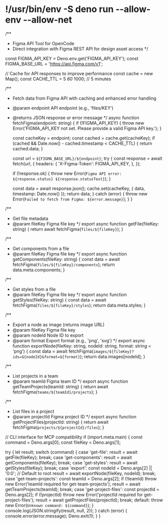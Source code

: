 # !/usr/bin/env -S deno run --allow-env --allow-net

/**

* Figma API Tool for OpenCode
* Direct integration with Figma REST API for design asset access
 */

const FIGMA_API_KEY = Deno.env.get('FIGMA_API_KEY');
const FIGMA_BASE_URL = '<https://api.figma.com/v1>';

// Cache for API responses to improve performance
const cache = new Map();
const CACHE_TTL = 5 *60* 1000; // 5 minutes

/**

* Fetch data from Figma API with caching and enhanced error handling
* @param endpoint API endpoint (e.g., 'files/KEY')
* @returns JSON response or error message
 */
async function fetchFigma(endpoint: string) {
  if (!FIGMA_API_KEY) {
    throw new Error('FIGMA_API_KEY not set. Please provide a valid Figma API key.');
  }

  const cacheKey = endpoint;
  const cached = cache.get(cacheKey);
  if (cached && Date.now() - cached.timestamp < CACHE_TTL) {
    return cached.data;
  }

  const url = `${FIGMA_BASE_URL}/${endpoint}`;
  try {
    const response = await fetch(url, {
      headers: {
        'X-Figma-Token': FIGMA_API_KEY,
      },
    });

    if (!response.ok) {
      throw new Error(`Figma API error: ${response.status} ${response.statusText}`);
    }

    const data = await response.json();
    cache.set(cacheKey, { data, timestamp: Date.now() });
    return data;
  } catch (error) {
    throw new Error(`Failed to fetch from Figma: ${error.message}`);
  }
}

/**

* Get file metadata
* @param fileKey Figma file key
 */
export async function getFile(fileKey: string) {
  return await fetchFigma(`files/${fileKey}`);
}

/**

* Get components from a file
* @param fileKey Figma file key
 */
export async function getComponents(fileKey: string) {
  const data = await fetchFigma(`files/${fileKey}/components`);
  return data.meta.components;
}

/**

* Get styles from a file
* @param fileKey Figma file key
 */
export async function getStyles(fileKey: string) {
  const data = await fetchFigma(`files/${fileKey}/styles`);
  return data.meta.styles;
}

/**

* Export a node as image (returns image URL)
* @param fileKey Figma file key
* @param nodeId Node ID to export
* @param format Export format (e.g., 'png', 'svg')
 */
export async function exportNode(fileKey: string, nodeId: string, format: string = 'png') {
  const data = await fetchFigma(`images/${fileKey}?ids=${nodeId}&format=${format}`);
  return data.images[nodeId];
}

/**

* List projects in a team
* @param teamId Figma team ID
 */
export async function getTeamProjects(teamId: string) {
  return await fetchFigma(`teams/${teamId}/projects`);
}

/**

* List files in a project
* @param projectId Figma project ID
 */
export async function getProjectFiles(projectId: string) {
  return await fetchFigma(`projects/${projectId}/files`);
}

// CLI interface for MCP compatibility
if (import.meta.main) {
  const command = Deno.args[0];
  const fileKey = Deno.args[1];

  try {
    let result;
    switch (command) {
      case 'get-file':
        result = await getFile(fileKey);
        break;
      case 'get-components':
        result = await getComponents(fileKey);
        break;
      case 'get-styles':
        result = await getStyles(fileKey);
        break;
      case 'export':
        const nodeId = Deno.args[2] || '0:0'; // Default to root
        result = await exportNode(fileKey, nodeId);
        break;
      case 'get-team-projects':
        const teamId = Deno.args[2];
        if (!teamId) throw new Error('teamId required for get-team-projects');
        result = await getTeamProjects(teamId);
        break;
      case 'get-project-files':
        const projectId = Deno.args[2];
        if (!projectId) throw new Error('projectId required for get-project-files');
        result = await getProjectFiles(projectId);
        break;
      default:
        throw new Error(`Unknown command: ${command}`);
    }
    console.log(JSON.stringify(result, null, 2));
  } catch (error) {
    console.error(error.message);
    Deno.exit(1);
  }
}

